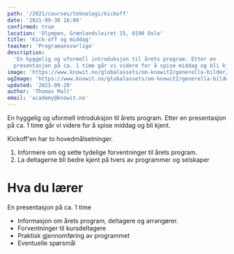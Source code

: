```yaml
---
path: '/2021/courses/teknologi/kickoff'
date: '2021-09-30 16:00'
confirmed: true
location: 'Olympen, Grønlandsleiret 15, 0190 Oslo'
title: 'Kick-off og middag'
teacher: 'Programansvarlige'
description:
  'En hyggelig og uformell introduksjon til årets program. Etter en
  presentasjon på ca. 1 time går vi videre for å spise middag og bli kjent.'
image: 'https://www.knowit.no/globalassets/om-knowit2/generella-bilder/colleagues-having-a-coffee-1500x1000.jpg'
ogImage: 'https://www.knowit.no/globalassets/om-knowit2/generella-bilder/colleagues-having-a-coffee-1500x1000.jpg'
updated: '2021-09-20'
author: 'Thomas Malt'
email: 'academy@knowit.no'
---
```


En hyggelig og uformell introduksjon til årets program. Etter en presentasjon
på ca. 1 time går vi videre for å spise middag og bli kjent.

Kickoff'en har to hovedmålsetninger.

1. Informere om og sette tydelige forventninger til årets program.
2. La deltagerne bli bedre kjent på tvers av programmer og selskaper

# Hva du lærer

En presentasjon på ca. 1 time

- Informasjon om årets program, deltagere og arrangører.
- Forventninger til kursdeltagere
- Praktisk gjennomføring av programmet
- Eventuelle spørsmål
